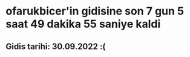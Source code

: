# ofarukbicer'in gidisine son 7 gun 5 saat 49 dakika 55 saniye kaldi

## Gidis tarihi: 30.09.2022 :(